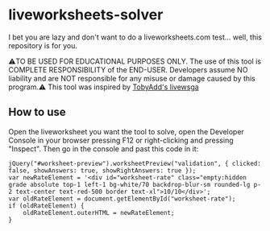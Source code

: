 # liveworksheets-solver
I bet you are lazy and don't want to do a liveworksheets.com test... well, this repository is for you.

⚠️TO BE USED FOR EDUCATIONAL PURPOSES ONLY. The use of this tool is COMPLETE RESPONSIBILITY of the END-USER. Developers assume NO liability and are NOT responsible for any misuse or damage caused by this program.⚠️
This tool was inspired by [TobyAdd's livewsga](https://github.com/TobyAdd/livewsga)
## How to use
Open the liveworksheet you want the tool to solve, open the Developer Console in your browser pressing F12 or right-clicking and pressing "Inspect". Then go in the console and past this code in it:
```
jQuery("#worksheet-preview").worksheetPreview("validation", { clicked: false, showAnswers: true, showRightAnswers: true });
var newRateElement = '<div id="worksheet-rate" class="empty:hidden grade absolute top-1 left-1 bg-white/70 backdrop-blur-sm rounded-lg p-2 text-center text-red-500 border text-xl">10/10</div>';
var oldRateElement = document.getElementById("worksheet-rate");
if (oldRateElement) {
    oldRateElement.outerHTML = newRateElement;
}
```
